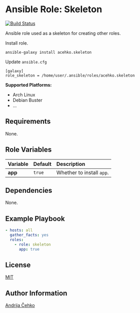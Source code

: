 # Ansible Role: Skeleton
[![Build Status](https://travis-ci.com/acehko/ansible-skeleton.svg?branch=master)](https://travis-ci.com/acehko/ansible-skeleton)

Ansible role used as a skeleton for creating other roles.

Install role.
```
ansible-galaxy install acehko.skeleton
```

Update `ansible.cfg`
```
[galaxy]
role_skeleton = /home/user/.ansible/roles/acehko.skeleton
```

**Supported Platforms:**
- Arch Linux
- Debian Buster
- ...

## Requirements
None.

## Role Variables
| Variable | Default | Description               |
|:---------|:--------|:--------------------------|
| **app**  | `true`  | Whether to install `app`. |

## Dependencies
None.

## Example Playbook
```yaml
- hosts: all
  gather_facts: yes
  roles:
    - role: skeleton
      app: true
```

## License
[MIT](LICENSE)

## Author Information
[Andrija Čehko](https://github.com/acehko)
